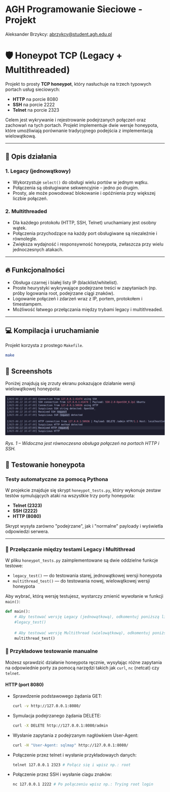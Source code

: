 # AGH Programowanie Sieciowe - Projekt
Aleksander Brzykcy: abrzykcy@student.agh.edu.pl
# 🛡️ Honeypot TCP (Legacy + Multithreaded)

Projekt to prosty **TCP honeypot**, który nasłuchuje na trzech typowych portach usług sieciowych:

- **HTTP** na porcie 8080  
- **SSH** na porcie 2222  
- **Telnet** na porcie 2323  

Celem jest wykrywanie i rejestrowanie podejrzanych połączeń oraz zachowań na tych portach. Projekt implementuje dwie wersje honeypota, które umożliwiają porównanie tradycyjnego podejścia z implementacją wielowątkową.

---

## 📖 Opis działania

### 1. Legacy (jednowątkowy)

- Wykorzystuje `select()` do obsługi wielu portów w jednym wątku.  
- Połączenia są obsługiwane sekwencyjnie – jedno po drugim.  
- Prosty, ale może powodować blokowanie i opóźnienia przy większej liczbie połączeń.

### 2. Multithreaded

- Dla każdego protokołu (HTTP, SSH, Telnet) uruchamiany jest osobny wątek.  
- Połączenia przychodzące na każdy port obsługiwane są niezależnie i równolegle.  
- Zwiększa wydajność i responsywność honeypota, zwłaszcza przy wielu jednoczesnych atakach.

---

## 🔥 Funkcjonalności

- Obsługa czarnej i białej listy IP (blacklist/whitelist).  
- Proste heurystyki wykrywające podejrzane treści w zapytaniach (np. próby logowania root, podejrzane ciągi znaków).  
- Logowanie połączeń i zdarzeń wraz z IP, portem, protokołem i timestampem.  
- Możliwość łatwego przełączania między trybami legacy i multithreaded.

---

## 💻 Kompilacja i uruchamianie

Projekt korzysta z prostego `Makefile`.

```bash
make
```

## 📸 Screenshots

Poniżej znajdują się zrzuty ekranu pokazujące działanie wersji wielowątkowej honeypota:

![Multithread Honeypot - Logi z równoczesnych połączeń](screenshoots/image.png)

*Rys. 1 – Widoczna jest równoczesna obsługa połączeń na portach HTTP i SSH.*

## 🧪 Testowanie honeypota

### Testy automatyczne za pomocą Pythona

W projekcie znajduje się skrypt `honeypot_tests.py`, który wykonuje zestaw testów symulujących ataki na wszystkie trzy porty honeypota:

- **Telnet (2323)**  
- **SSH (2222)**  
- **HTTP (8080)**

Skrypt wysyła zarówno "podejrzane", jak i "normalne" payloady i wyświetla odpowiedzi serwera.

---

### 🔄 Przełączanie między testami Legacy i Multithread

W pliku `honeypot_tests.py` zaimplementowane są dwie oddzielne funkcje testowe:

- `legacy_test()` — do testowania starej, jednowątkowej wersji honeypota  
- `multithread_test()` — do testowania nowej, wielowątkowej wersji honeypota  

Aby wybrać, którą wersję testujesz, wystarczy zmienić wywołanie w funkcji `main()`:

```python
def main():
    # Aby testować wersję Legacy (jednowątkową), odkomentuj poniższą linię:
    #legacy_test()

    # Aby testować wersję Multithread (wielowątkową), odkomentuj poniższą linię:
    multithread_test()
```

### 🔧 Przykładowe testowanie manualne

Możesz sprawdzić działanie honeypota ręcznie, wysyłając różne zapytania na odpowiednie porty za pomocą narzędzi takich jak `curl`, `nc` (netcat) czy `telnet`.

#### HTTP (port 8080)

- Sprawdzenie podstawowego żądania GET:

    ```bash
    curl -v http://127.0.0.1:8080/

- Symulacja podejrzanego żądania DELETE:
    ```bash
    curl -X DELETE http://127.0.0.1:8080/admin

- Wysłanie zapytania z podejrzanym nagłówkiem User-Agent:
    ```bash
    curl -H "User-Agent: sqlmap" http://127.0.0.1:8080/

- Połączenie przez telnet i wysłanie przykładowaych danych:
    ```bash
    telnet 127.0.0.1 2323 # Połącz się i wpisz np.: root

- Połączenie przez SSH i wysłanie ciagu znaków:
    ```bash
    nc 127.0.0.1 2222 # Po połączeniu wpisz np.: Trying root login

